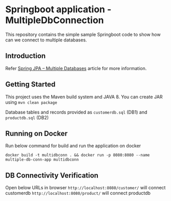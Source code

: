 Springboot application - MultipleDbConnection
===============================

This repository contains the simple sample Springboot code to show how can we connect to multiple databases.


Introduction
------------

Refer
[Spring JPA – Multiple Databases](https://www.baeldung.com/spring-data-jpa-multiple-databases)
article for more information.

Getting Started
---------------
This project uses the Maven build system and JAVA 8. You can create JAR using `mvn clean package`

Database tables and records provided as `customerdb.sql` (DB1) and `productdb.sql` (DB2)

Running on Docker
-----------------
Run below command for build and run the application on docker

`docker build -t multidbconn .
&& docker run
-p 8080:8080
--name multiple-db-conn-app
multidbconn`

DB Connectivity Verification
----------------------------
Open below URLs in browser
`http://localhost:8080/customer/` will connect customerdb
`http://localhost:8080/product/` will connect productdb
